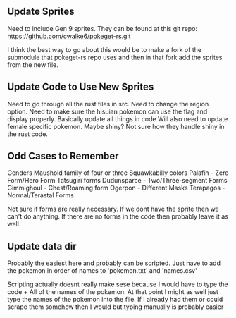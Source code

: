 ## Update Sprites
Need to include Gen 9 sprites.
They can be found at this git repo: https://github.com/cwalke6/pokeget-rs.git

I think the best way to go about this would be to make a fork of the submodule that pokeget-rs repo uses and then in that fork add the sprites from the new file.

## Update Code to Use New Sprites
Need to go through all the rust files in src.
Need to change the region option.
Need to make sure the hisuian pokemon can use the flag and display properly.
Basically update all things in code
Will also need to update female specific pokemon.
Maybe shiny? Not sure how they handle shiny in the rust code.

## Odd Cases to Remember
Genders
Maushold family of four or three
Squawkabilly colors
Palafin - Zero Form/Hero Form
Tatsugiri forms
Dudunsparce - Two/Three-segment Forms
Gimmighoul - Chest/Roaming form
Ogerpon - Different Masks
Terapagos - Normal/Terastal Forms

Not sure if forms are really necessary. If we dont have the sprite then we can't do anything.
If there are no forms in the code then probably leave it as well.

## Update data dir
Probably the easiest here and probably can be scripted. Just have to add the pokemon in order of names to 'pokemon.txt' and 'names.csv'

Scripting actually doesnt really make sese because I would have to type the code + All of the names of the pokemon.
At that point I might as well just type the names of the pokemon into the file. If I already had them or could scrape them somehow then I would but typing manually is probably easier
